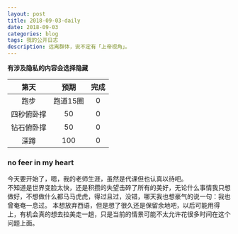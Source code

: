 ```yaml
---
layout: post
title: 2018-09-03-daily
date: 2018-09-03
categories: blog
tags: 我的公开日志
description: 远离群体，说不定有「上帝视角」。
---
```

**有涉及隐私的内容会选择隐藏**  

|第天|预期|完成|
|:----:|:----:|:----:|
|跑步|跑道15圈|0|
|四秒俯卧撑|50|0|
|钻石俯卧撑|50|0|
|深蹲|100|0|


### no feer in my heart   
今天要开始了，嗯，我的老师生涯，虽然是代课但也认真以待吧。  
不知道是世界变脸太快，还是积攒的失望击碎了所有的美好，无论什么事情我只想做好，不想做什么都马马虎虎，得过且过，没错，哪天我也想豪气的说一句：我也曾奄奄一息过。
本想放弃西语，但是想了很久还是保留余地吧，以后可能用得上，有机会真的想去拉美走一趟，只是当前的情景可能不太允许花很多时间在这个问题上面。  
